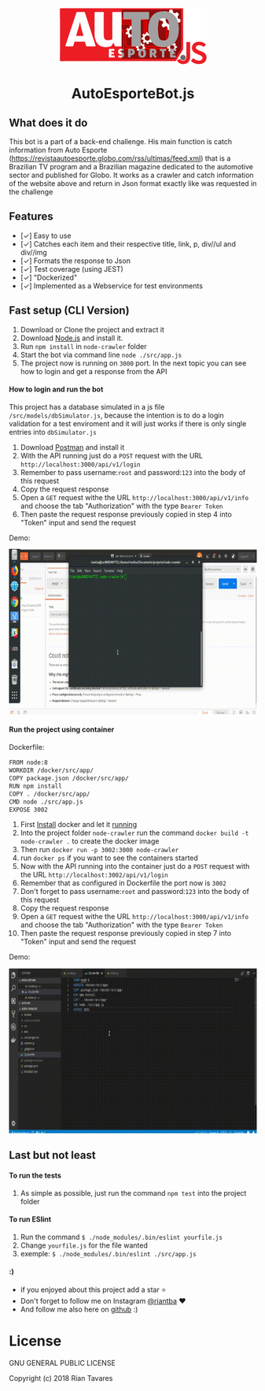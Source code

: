 <p align="center"><a href="https://github.com/RianTavares/node-crawler" alt="AutoEsporteBot Logo"><img src="https://raw.githubusercontent.com/RianTavares/node-crawler/master/src/images/thumbnail_autoesporte-JS.png?token=AIhXfwE5prYOGa9CzQR5-gxQ9CNVTOvhks5b-3OUwA%3D%3D"></a></p>

<p align="center"><h1 align="center">AutoEsporteBot.js</h1></p>


## What does it do

This bot is a part of a back-end challenge. His main function is catch information from Auto Esporte (https://revistaautoesporte.globo.com/rss/ultimas/feed.xml)
that is a Brazilian TV program and a Brazilian magazine dedicated to the automotive sector and published for Globo. It works as a crawler and catch information of the website above and return in Json format exactly like was requested in the challenge

## Features

- [✓] Easy to use
- [✓] Catches each item and their respective title, link, p, div//ul and div//img
- [✓] Formats the response to Json
- [✓] Test coverage (using JEST)
- [✓] "Dockerized"
- [✓] Implemented as a Webservice for test environments

## Fast setup (CLI Version)

1. Download or Clone the project and extract it
2. Download [Node.js](https://nodejs.org/it/) and install it.
3. Run `npm install` in `node-crawler` folder
4. Start the bot via command line `node ./src/app.js`
5. The project now is running on `3000` port. In the next topic you can see how to login and get a response from the API

#### How to login and run the bot

This project has a database simulated in a js file `/src/models/dbSimulator.js`, because the intention is to do a login validation for a test enviroment and it will just works if there is only single entries into `dbSimulator.js`

1. Download [Postman](https://www.getpostman.com/) and install it
2. With the API running just do a `POST` request with the URL `http://localhost:3000/api/v1/login`
3. Remember to pass username:`root` and password:`123` into the body of this request
4. Copy the request response
5. Open a `GET` request withe the URL `http://localhost:3000/api/v1/info` and choose the tab "Authorization" with the type `Bearer Token`
6. Then paste the request response previously copied in step 4 into "Token" input and send the request

Demo:
<p align="center"><img src="https://raw.githubusercontent.com/RianTavares/node-crawler/master/src/images/video1.gif?token=AIhXf1fqxdqGMSfYkcsgJriCzdnJJWXFks5b-5PtwA%3D%3D"></p>

#### Run the project using container

Dockerfile:
```docker
FROM node:8
WORKDIR /docker/src/app/
COPY package.json /docker/src/app/
RUN npm install
COPY . /docker/src/app/
CMD node ./src/app.js
EXPOSE 3002
```
1. First [Install](https://docs.docker.com/install/) docker and let it [running](https://docs.docker.com/get-started/#test-docker-installation)
2. Into the project folder `node-crawler` run the command `docker build -t node-crawler .`  to create the docker image
3. Then run `docker run -p 3002:3000 node-crawler`
4. run `docker ps` if you want to see the containers started
5. Now  with the API running into the container just do a `POST` request with the URL `http://localhost:3002/api/v1/login`
6. Remember that as configured in Dockerfile the port now is `3002`
7. Don't forget to pass username:`root` and password:`123` into the body of this request
8. Copy the request response
9. Open a `GET` request withe the URL `http://localhost:3000/api/v1/info` and choose the tab "Authorization" with the type `Bearer Token`
10. Then paste the request response previously copied in step 7 into "Token" input and send the request


Demo:
<p align="center"><img src="https://raw.githubusercontent.com/RianTavares/node-crawler/master/src/images/video2.gif?token=AIhXf6TevJyuxawLiUhWxwAXkE6oJR8fks5b-5PuwA%3D%3D"></p>

## Last but not least

#### To run the tests
1. As simple as possible, just run the command `npm test` into the project folder 

#### To run ESlint 
1. Run the command `$ ./node_modules/.bin/eslint yourfile.js`
2. Change `yourfile.js` for the file wanted 
3. exemple: `$ ./node_modules/.bin/eslint ./src/app.js`

#### :)
- if you enjoyed about this project add a star :star: 
- Don't forget to follow me on Instagram [@riantba](https://www.instagram.com/riantba/) :heart:
- And follow me also here on [github](https://github.com/RianTavares) :)


<h1>License</h1>

GNU GENERAL PUBLIC LICENSE

Copyright (c) 2018 Rian Tavares 

